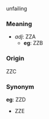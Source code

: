 unfailing
### Meaning
+ _adj_: ZZA
    + __eg__: ZZB

### Origin

ZZC

### Synonym

__eg__: ZZD

+ ZZE


